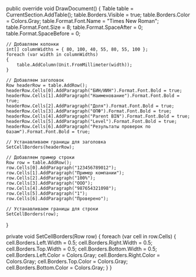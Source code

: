 public override void DrawDocument()
{
    Table table = CurrentSection.AddTable();
    table.Borders.Visible = true;
    table.Borders.Color = Colors.Gray;
    table.Format.Font.Name = "Times New Roman";
    table.Format.Font.Size = 8;
    table.Format.SpaceAfter = 0;
    table.Format.SpaceBefore = 0;

    // Добавляем колонки
    int[] columnWidths = { 80, 100, 40, 55, 80, 55, 100 };
    foreach (var width in columnWidths)
    {
        table.AddColumn(Unit.FromMillimeter(width));
    }

    // Добавляем заголовок
    Row headerRow = table.AddRow();
    headerRow.Cells[0].AddParagraph("БИН/ИИН").Format.Font.Bold = true;
    headerRow.Cells[1].AddParagraph("Наименование").Format.Font.Bold = true;
    headerRow.Cells[2].AddParagraph("Доля").Format.Font.Bold = true;
    headerRow.Cells[3].AddParagraph("ОПФ").Format.Font.Bold = true;
    headerRow.Cells[4].AddParagraph("Parent BIN").Format.Font.Bold = true;
    headerRow.Cells[5].AddParagraph("Level").Format.Font.Bold = true;
    headerRow.Cells[6].AddParagraph("Результаты проверок по базам").Format.Font.Bold = true;

    // Устанавливаем границы для заголовка
    SetCellBorders(headerRow);

    // Добавляем пример строки
    Row row = table.AddRow();
    row.Cells[0].AddParagraph("123456789012");
    row.Cells[1].AddParagraph("Пример компании");
    row.Cells[2].AddParagraph("100%");
    row.Cells[3].AddParagraph("ООО");
    row.Cells[4].AddParagraph("987654321098");
    row.Cells[5].AddParagraph("1");
    row.Cells[6].AddParagraph("Проверено");

    // Устанавливаем границы для строки
    SetCellBorders(row);
}

private void SetCellBorders(Row row)
{
    foreach (var cell in row.Cells)
    {
        cell.Borders.Left.Width = 0.5;
        cell.Borders.Right.Width = 0.5;
        cell.Borders.Top.Width = 0.5;
        cell.Borders.Bottom.Width = 0.5;
        cell.Borders.Left.Color = Colors.Gray;
        cell.Borders.Right.Color = Colors.Gray;
        cell.Borders.Top.Color = Colors.Gray;
        cell.Borders.Bottom.Color = Colors.Gray;
    }
}
